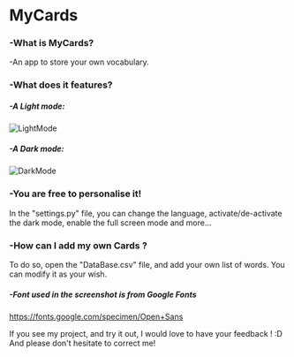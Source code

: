 # MyCards
### -What is MyCards?
  -An app to store your own vocabulary.

### -What does it features?
##### -A Light mode:
![LightMode](https://user-images.githubusercontent.com/70717127/166895375-186bdaa9-780f-4a6f-92f6-8ac3e7dbd331.png)


##### -A Dark mode:
![DarkMode](https://user-images.githubusercontent.com/70717127/166895388-a46eaa57-f200-4a52-8fed-d1217b223841.png)

### -You are free to personalise it!
In the "settings.py" file, you can change the language, activate/de-activate the dark mode, enable the full screen mode and more...

### -How can I add my own Cards ?
To do so, open the "DataBase.csv" file, and add your own list of words.
You can modify it as your wish.

##### -Font used in the screenshot is from Google Fonts
https://fonts.google.com/specimen/Open+Sans


If you see my project, and try it out, I would love to have your feedback ! :D
And please don't hesitate to correct me!
